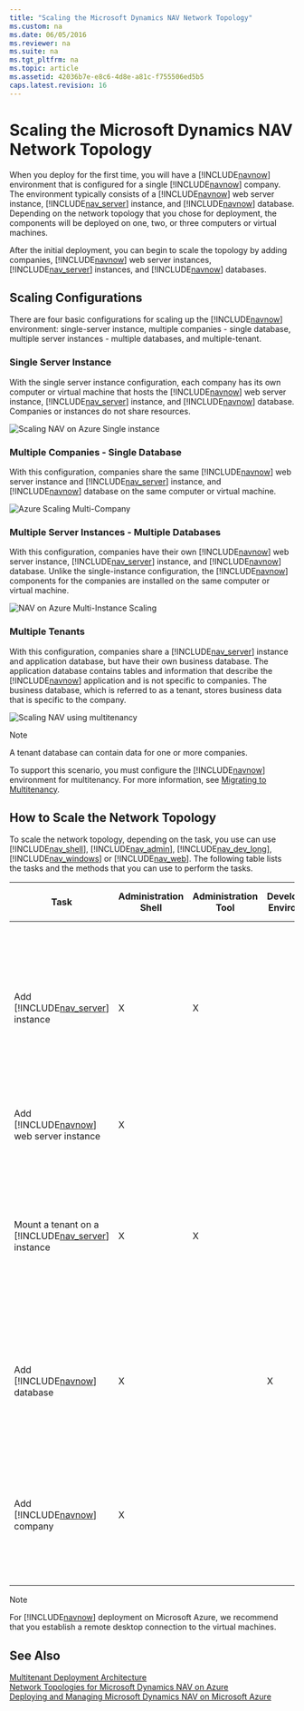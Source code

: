 ```yaml
---
title: "Scaling the Microsoft Dynamics NAV Network Topology"
ms.custom: na
ms.date: 06/05/2016
ms.reviewer: na
ms.suite: na
ms.tgt_pltfrm: na
ms.topic: article
ms.assetid: 42036b7e-e8c6-4d8e-a81c-f755506ed5b5
caps.latest.revision: 16
---
```

# Scaling the Microsoft Dynamics NAV Network Topology
When you deploy for the first time, you will have a [!INCLUDE[navnow](includes/navnow_md.md)] environment that is configured for a single [!INCLUDE[navnow](includes/navnow_md.md)] company. The environment typically consists of a [!INCLUDE[navnow](includes/navnow_md.md)] web server instance, [!INCLUDE[nav_server](includes/nav_server_md.md)] instance, and [!INCLUDE[navnow](includes/navnow_md.md)] database. Depending on the network topology that you chose for deployment, the components will be deployed on one, two, or three computers or virtual machines.  
  
 After the initial deployment, you can begin to scale the topology by adding companies, [!INCLUDE[navnow](includes/navnow_md.md)] web server instances, [!INCLUDE[nav_server](includes/nav_server_md.md)] instances, and [!INCLUDE[navnow](includes/navnow_md.md)] databases.  
  
## Scaling Configurations  
 There are four basic configurations for scaling up the [!INCLUDE[navnow](includes/navnow_md.md)] environment: single\-server instance, multiple companies \- single database, multiple server instances \- multiple databases, and multiple\-tenant.  
  
### Single Server Instance  
 With the single server instance configuration, each company has its own computer or virtual machine that hosts the [!INCLUDE[navnow](includes/navnow_md.md)] web server instance, [!INCLUDE[nav_server](includes/nav_server_md.md)] instance, and [!INCLUDE[navnow](includes/navnow_md.md)] database. Companies or instances do not share resources.  
  
 ![Scaling NAV on Azure Single instance](media/NAV_Azure_Scaling_SingleInstance.png "NAV\_Azure\_Scaling\_SingleInstance")  
  
### Multiple Companies \- Single Database  
 With this configuration, companies share the same [!INCLUDE[navnow](includes/navnow_md.md)] web server instance and [!INCLUDE[nav_server](includes/nav_server_md.md)] instance, and [!INCLUDE[navnow](includes/navnow_md.md)] database on the same computer or virtual machine.  
  
 ![Azure Scaling Multi&#45;Company](media/NAV_Azure_Scaling_MultiCompany.png "NAV\_Azure\_Scaling\_MultiCompany")  
  
### Multiple Server Instances \- Multiple Databases  
 With this configuration, companies have their own [!INCLUDE[navnow](includes/navnow_md.md)] web server instance, [!INCLUDE[nav_server](includes/nav_server_md.md)] instance, and [!INCLUDE[navnow](includes/navnow_md.md)] database. Unlike the single\-instance configuration, the [!INCLUDE[navnow](includes/navnow_md.md)] components for the companies are installed on the same computer or virtual machine.  
  
 ![NAV on Azure Multi&#45;Instance Scaling](media/NAV_Azure_Scaling_MultiInstance.png "NAV\_Azure\_Scaling\_MultiInstance")  
  
### Multiple Tenants  
 With this configuration, companies share a [!INCLUDE[nav_server](includes/nav_server_md.md)] instance and application database, but have their own business database. The application database contains tables and information that describe the [!INCLUDE[navnow](includes/navnow_md.md)] application and is not specific to companies. The business database, which is referred to as a tenant, stores business data that is specific to the company.  
  
 ![Scaling NAV using multitenancy](media/NAV_Scaling_Multitenancy.png "NAV\_Scaling\_Multitenancy")  
  
> [!NOTE]  
>  A tenant database can contain data for one or more companies.  
  
 To support this scenario, you must configure the [!INCLUDE[navnow](includes/navnow_md.md)] environment for multitenancy. For more information, see [Migrating to Multitenancy](Migrating-to-Multitenancy.md).  
  
## How to Scale the Network Topology  
 To scale the network topology, depending on the task, you use can use [!INCLUDE[nav_shell](includes/nav_shell_md.md)], [!INCLUDE[nav_admin](includes/nav_admin_md.md)], [!INCLUDE[nav_dev_long](includes/nav_dev_long_md.md)], [!INCLUDE[nav_windows](includes/nav_windows_md.md)] or [!INCLUDE[nav_web](includes/nav_web_md.md)]. The following table lists the tasks and the methods that you can use to perform the tasks.  
  
|Task|Administration Shell|Administration Tool|Development Environment|Windows\/Web client|For more information, see|  
|----------|--------------------------|-------------------------|-----------------------------|-------------------------|-------------------------------|  
|Add [!INCLUDE[nav_server](includes/nav_server_md.md)] instance|X|X|||[How to: Add a Microsoft Dynamics NAV Server Instance](../Topic/How%20to:%20Add%20a%20Microsoft%20Dynamics%20NAV%20Server%20Instance.md) \(Administration Shell\)<br /><br /> [How to: Create a Microsoft Dynamics NAV Server Instance](../Topic/How%20to:%20Create%20a%20Microsoft%20Dynamics%20NAV%20Server%20Instance.md) \(Administration Tool\)|  
|Add [!INCLUDE[navnow](includes/navnow_md.md)] web server instance|X||||[How to: Add a Microsoft Dynamics NAV Web Server Instance](../Topic/How%20to:%20Add%20a%20Microsoft%20Dynamics%20NAV%20Web%20Server%20Instance.md)|  
|Mount a tenant on a [!INCLUDE[nav_server](includes/nav_server_md.md)] instance|X|X|||[How to: Mount a Tenant](../Topic/How%20to:%20Mount%20a%20Tenant.md) \(Administration Shell\)<br /><br /> [How to: Mount or Dismount a Tenant on a Microsoft Dynamics Server Instance](../Topic/How%20to:%20Mount%20or%20Dismount%20a%20Tenant%20on%20a%20Microsoft%20Dynamics%20Server%20Instance.md) \(Administration Tool\)|  
|Add [!INCLUDE[navnow](includes/navnow_md.md)] database|X||X||[How to: Add a Microsoft Dynamics NAV Database](../Topic/How%20to:%20Add%20a%20Microsoft%20Dynamics%20NAV%20Database.md) \(Administration Shell\)<br /><br /> [How to: Create Databases](../Topic/How%20to:%20Create%20Databases.md) \(Development Environment\)|  
|Add [!INCLUDE[navnow](includes/navnow_md.md)] company|X|||X|[How to: Add a Microsoft Dynamics NAV Company](../Topic/How%20to:%20Add%20a%20Microsoft%20Dynamics%20NAV%20Company.md) \(Administration Shell\)<br /><br /> [How to: Create a New Company](../Topic/How%20to:%20Create%20a%20New%20Company.md) \(Windows or Web client\)|  
  
> [!NOTE]  
>  For [!INCLUDE[navnow](includes/navnow_md.md)] deployment on Microsoft Azure, we recommend that you establish a remote desktop connection to the virtual machines.  
  
## See Also  
 [Multitenant Deployment Architecture](Multitenant-Deployment-Architecture.md)   
 [Network Topologies for Microsoft Dynamics NAV on Azure](Network-Topologies-for-Microsoft-Dynamics-NAV-on-Azure.md)   
 [Deploying and Managing Microsoft Dynamics NAV on Microsoft Azure](Deploying-and-Managing-Microsoft-Dynamics-NAV-on-Microsoft-Azure.md)